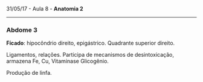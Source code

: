 31/05/17 - Aula 8 - **Anatomia 2**

---

### Abdome 3

**Fícado**: hipocôndrio direito, epigástrico. Quadrante superior direito.

Ligamentos, relações. Participa de mecanismos de desintoxicação, armazena Fe, Cu, Vitaminase Glicogênio.

Produção de linfa.



